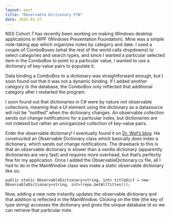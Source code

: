 ```yaml
---
layout: post
title: "Observable Dictionary FTW"
date: 2015-02-27
---
```

NSS Cohort 7 has recently been working on making Windows desktop applications in WPF (Windows Presentation Foundation). Mine was a simple
note-taking app which organizes notes by category and date. I used a couple of ComboBoxes (what the rest of the world calls dropdowns) 
to select categories and search types, and since I wanted a particular selected item in the ComboBox to point to a particular value, I 
wanted to use a dictionary of key-value pairs to populate it.

Data binding a ComboBox to a dictionary was straightforward enough, but I soon found out that it was not a dynamic binding. If I added another category to the database, the ComboBox only reflected that additional category after I restarted the program. 

I soon found out that dictionaries in C# were by nature not observable collections, meaning that a UI element using the dictionary 
as a datasource will not be &ldquo;notified&rdquo; when the dictionary changes. An observable collection sends out change notifications 
for a particular index, but dictionaries are not indexed but rather an unorganized collection of key-value pairs. 

Enter the observable dictionary! I eventually found it on [Dr. Wpf&rsquo;s blog](http://drwpf.com/blog/2007/09/16/can-i-bind-my-itemscontrol-to-a-dictionary/). He constructed an Observable Dictionary class which basically *does* index a dictionary, which sends out change notifications. The drawback to this is that an observable dictionary is slower than a vanilla dictionary (apparently dictionaries are very fast) and 
requires more overhead, but that&rsquo;s perfectly fine for my application. Once I added the ObservableDictionary.cs file, all I had to do in 
the MainWindow class was make a static observable dictionary like so:

    public static ObservableDictionary<string, int> titleDict = new ObservableDictionary<string, int>(repo.GetAllTitles());

Now, adding a new note instantly updates the observable dictionary and that addition is reflected in the MainWindow. Clicking on the 
title (the key of type string) accesses the dictionary and gives the unique database id so we can retrieve that particular note. 
